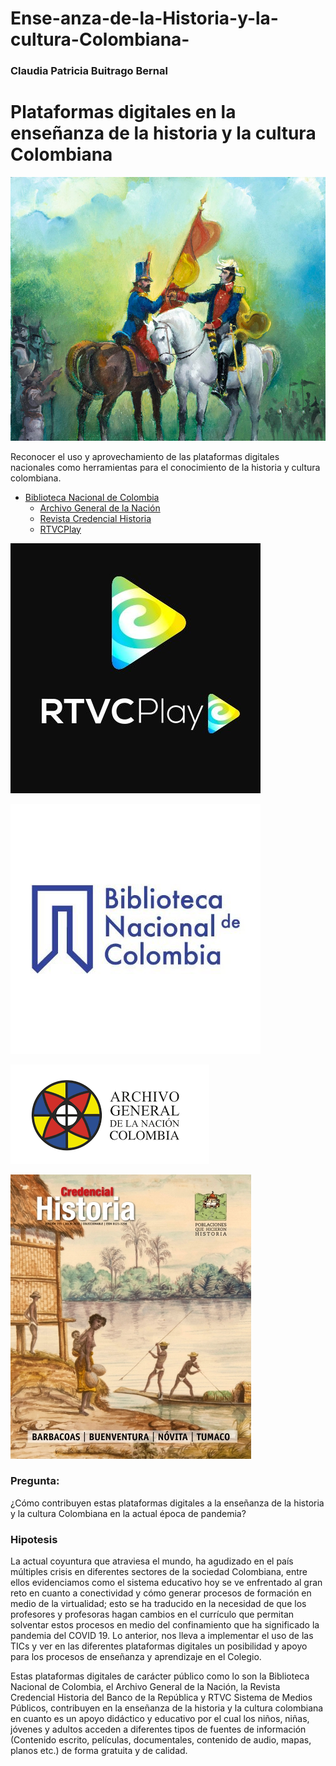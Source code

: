 # Ense-anza-de-la-Historia-y-la-cultura-Colombiana-

### Claudia Patricia Buitrago Bernal 

# Plataformas digitales en la enseñanza de la historia y la cultura Colombiana

![Imagen 1](https://github.com/Claudia1026/Ense-anza-de-la-Historia-y-la-cultura-Colombiana-/blob/Cultura/Imagen2.jpg?raw=true)


Reconocer el uso y aprovechamiento de las plataformas digitales nacionales como herramientas para el conocimiento de la historia y cultura colombiana.

- [Biblioteca Nacional de Colombia](https://catalogoenlinea.bibliotecanacional.gov.co/client/es_ES/bd)
  - [Archivo General de la Nación](https://www.archivogeneral.gov.co/consulte/fondos-documentales)
  - [Revista Credencial Historia](https://www.banrepcultural.org/biblioteca-virtual/credencial-historia)
  - [RTVCPlay](https://www.rtvcplay.co/)
  
  
![imagen 2](https://github.com/Claudia1026/Ense-anza-de-la-Historia-y-la-cultura-Colombiana-/blob/Cultura/Imagen1.jpg?raw=true)

![Imagen3](https://github.com/Claudia1026/Ense-anza-de-la-Historia-y-la-cultura-Colombiana-/blob/Cultura/Imagen3.jpg?raw=true)

![Imagen4](https://github.com/Claudia1026/Ense-anza-de-la-Historia-y-la-cultura-Colombiana-/blob/Cultura/Imagen4.png?raw=true)

![Imagen5](https://github.com/Claudia1026/Ense-anza-de-la-Historia-y-la-cultura-Colombiana-/blob/Cultura/Imagen5.jpg?raw=true)

  ### Pregunta: 
  
  ¿Cómo contribuyen estas plataformas digitales a la enseñanza de la historia y la cultura Colombiana en la actual época de pandemia?
  
  ### Hipotesis
  
  La actual coyuntura que atraviesa el mundo, ha agudizado en el país múltiples crisis en diferentes sectores de la sociedad Colombiana, entre ellos evidenciamos como el sistema educativo hoy se ve enfrentado al gran reto en cuanto a conectividad y cómo generar procesos de formación en medio de la virtualidad; esto se ha traducido en la necesidad de que los profesores y profesoras hagan cambios en el currículo que permitan solventar estos procesos en medio del confinamiento que ha significado la pandemia del COVID 19. Lo anterior, nos lleva a implementar el uso de las TICs y ver en las diferentes plataformas digitales un posibilidad y apoyo  para los procesos de enseñanza y aprendizaje en el Colegio.

Estas plataformas digitales de carácter público como lo son la Biblioteca Nacional de Colombia, el Archivo General de la Nación, la Revista Credencial Historia del Banco de la República y RTVC Sistema de Medios Públicos, contribuyen en la enseñanza de la historia y la cultura colombiana en cuanto es un apoyo didáctico y educativo por el cual los niños, niñas, jóvenes y adultos acceden a diferentes tipos de fuentes de información (Contenido escrito, películas, documentales, contenido de audio, mapas, planos etc.) de forma gratuita y de calidad.
